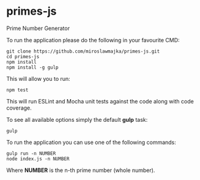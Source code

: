 # primes-js
Prime Number Generator

To run the application please do the following in your favourite CMD:
```
git clone https://github.com/miroslawmajka/primes-js.git
cd primes-js
npm install
npm install -g gulp
```

This will allow you to run:
```
npm test
```
This will run ESLint and Mocha unit tests against the code along with code coverage.

To see all available options simply the default **gulp** task:
```
gulp
```

To run the application you can use one of the following commands:
```
gulp run -n NUMBER
node index.js -n NUMBER
```
Where **NUMBER** is the n-th prime number (whole number).